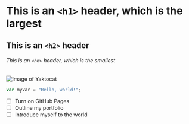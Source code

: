 # This is an `<h1>` header, which is the largest

## This is an `<h2>` header

###### This is an `<h6>` header, which is the smallest


![Image of Yaktocat](https://octodex.github.com/images/yaktocat.png)

``` javascript
var myVar = "Hello, world!";
```


- [ ] Turn on GitHub Pages
- [ ] Outline my portfolio
- [ ] Introduce myself to the world
